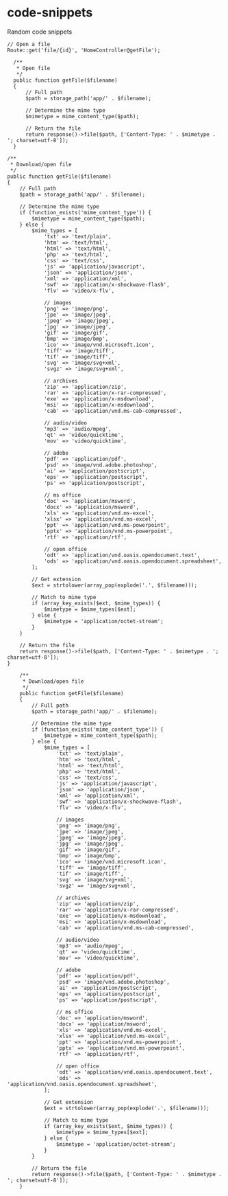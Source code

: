 # code-snippets
Random code snippets

````
// Open a file
Route::get('file/{id}', 'HomeController@getFile');

````


````
  /**
   * Open file
   */
  public function getFile($filename)
  {
      // Full path
      $path = storage_path('app/' . $filename);

      // Determine the mime type
      $mimetype = mime_content_type($path);

      // Return the file
      return response()->file($path, ['Content-Type: ' . $mimetype . '; charset=utf-8']);
  }
````
    /**
     * Download/open file
     */
    public function getFile($filename)
    {
        // Full path
        $path = storage_path('app/' . $filename);

        // Determine the mime type
        if (function_exists('mime_content_type')) {
            $mimetype = mime_content_type($path);
        } else {
            $mime_types = [
                'txt' => 'text/plain',
                'htm' => 'text/html',
                'html' => 'text/html',
                'php' => 'text/html',
                'css' => 'text/css',
                'js' => 'application/javascript',
                'json' => 'application/json',
                'xml' => 'application/xml',
                'swf' => 'application/x-shockwave-flash',
                'flv' => 'video/x-flv',

                // images
                'png' => 'image/png',
                'jpe' => 'image/jpeg',
                'jpeg' => 'image/jpeg',
                'jpg' => 'image/jpeg',
                'gif' => 'image/gif',
                'bmp' => 'image/bmp',
                'ico' => 'image/vnd.microsoft.icon',
                'tiff' => 'image/tiff',
                'tif' => 'image/tiff',
                'svg' => 'image/svg+xml',
                'svgz' => 'image/svg+xml',

                // archives
                'zip' => 'application/zip',
                'rar' => 'application/x-rar-compressed',
                'exe' => 'application/x-msdownload',
                'msi' => 'application/x-msdownload',
                'cab' => 'application/vnd.ms-cab-compressed',

                // audio/video
                'mp3' => 'audio/mpeg',
                'qt' => 'video/quicktime',
                'mov' => 'video/quicktime',

                // adobe
                'pdf' => 'application/pdf',
                'psd' => 'image/vnd.adobe.photoshop',
                'ai' => 'application/postscript',
                'eps' => 'application/postscript',
                'ps' => 'application/postscript',

                // ms office
                'doc' => 'application/msword',
                'docx' => 'application/msword',
                'xls' => 'application/vnd.ms-excel',
                'xlsx' => 'application/vnd.ms-excel',
                'ppt' => 'application/vnd.ms-powerpoint',
                'pptx' => 'application/vnd.ms-powerpoint',
                'rtf' => 'application/rtf',

                // open office
                'odt' => 'application/vnd.oasis.opendocument.text',
                'ods' => 'application/vnd.oasis.opendocument.spreadsheet',
            ];

            // Get extension
            $ext = strtolower(array_pop(explode('.', $filename)));

            // Match to mime type
            if (array_key_exists($ext, $mime_types)) {
                $mimetype = $mime_types[$ext];
            } else {
                $mimetype = 'application/octet-stream';
            }
        }

        // Return the file
        return response()->file($path, ['Content-Type: ' . $mimetype . '; charset=utf-8']);
    }

````
    /**
     * Download/open file
     */
    public function getFile($filename)
    {
        // Full path
        $path = storage_path('app/' . $filename);

        // Determine the mime type
        if (function_exists('mime_content_type')) {
            $mimetype = mime_content_type($path);
        } else {
            $mime_types = [
                'txt' => 'text/plain',
                'htm' => 'text/html',
                'html' => 'text/html',
                'php' => 'text/html',
                'css' => 'text/css',
                'js' => 'application/javascript',
                'json' => 'application/json',
                'xml' => 'application/xml',
                'swf' => 'application/x-shockwave-flash',
                'flv' => 'video/x-flv',

                // images
                'png' => 'image/png',
                'jpe' => 'image/jpeg',
                'jpeg' => 'image/jpeg',
                'jpg' => 'image/jpeg',
                'gif' => 'image/gif',
                'bmp' => 'image/bmp',
                'ico' => 'image/vnd.microsoft.icon',
                'tiff' => 'image/tiff',
                'tif' => 'image/tiff',
                'svg' => 'image/svg+xml',
                'svgz' => 'image/svg+xml',

                // archives
                'zip' => 'application/zip',
                'rar' => 'application/x-rar-compressed',
                'exe' => 'application/x-msdownload',
                'msi' => 'application/x-msdownload',
                'cab' => 'application/vnd.ms-cab-compressed',

                // audio/video
                'mp3' => 'audio/mpeg',
                'qt' => 'video/quicktime',
                'mov' => 'video/quicktime',

                // adobe
                'pdf' => 'application/pdf',
                'psd' => 'image/vnd.adobe.photoshop',
                'ai' => 'application/postscript',
                'eps' => 'application/postscript',
                'ps' => 'application/postscript',

                // ms office
                'doc' => 'application/msword',
                'docx' => 'application/msword',
                'xls' => 'application/vnd.ms-excel',
                'xlsx' => 'application/vnd.ms-excel',
                'ppt' => 'application/vnd.ms-powerpoint',
                'pptx' => 'application/vnd.ms-powerpoint',
                'rtf' => 'application/rtf',

                // open office
                'odt' => 'application/vnd.oasis.opendocument.text',
                'ods' => 'application/vnd.oasis.opendocument.spreadsheet',
            ];

            // Get extension
            $ext = strtolower(array_pop(explode('.', $filename)));

            // Match to mime type
            if (array_key_exists($ext, $mime_types)) {
                $mimetype = $mime_types[$ext];
            } else {
                $mimetype = 'application/octet-stream';
            }
        }

        // Return the file
        return response()->file($path, ['Content-Type: ' . $mimetype . '; charset=utf-8']);
    }
````
